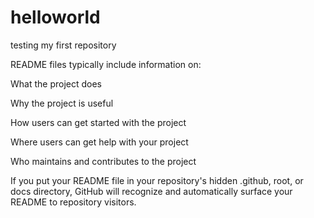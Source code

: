# helloworld
testing my first repository


README files typically include information on:

What the project does

Why the project is useful

How users can get started with the project

Where users can get help with your project

Who maintains and contributes to the project

If you put your README file in your repository's hidden .github, root, or docs directory, GitHub will recognize and automatically surface your README to repository visitors.
